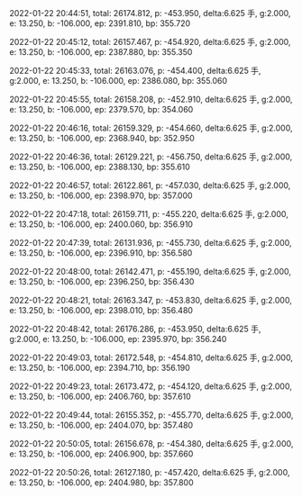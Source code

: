 2022-01-22 20:44:51, total: 26174.812, p: -453.950, delta:6.625 手, g:2.000, e: 13.250, b: -106.000, ep: 2391.810, bp: 355.720

2022-01-22 20:45:12, total: 26157.467, p: -454.920, delta:6.625 手, g:2.000, e: 13.250, b: -106.000, ep: 2387.880, bp: 355.350

2022-01-22 20:45:33, total: 26163.076, p: -454.400, delta:6.625 手, g:2.000, e: 13.250, b: -106.000, ep: 2386.080, bp: 355.060

2022-01-22 20:45:55, total: 26158.208, p: -452.910, delta:6.625 手, g:2.000, e: 13.250, b: -106.000, ep: 2379.570, bp: 354.060

2022-01-22 20:46:16, total: 26159.329, p: -454.660, delta:6.625 手, g:2.000, e: 13.250, b: -106.000, ep: 2368.940, bp: 352.950

2022-01-22 20:46:36, total: 26129.221, p: -456.750, delta:6.625 手, g:2.000, e: 13.250, b: -106.000, ep: 2388.130, bp: 355.610

2022-01-22 20:46:57, total: 26122.861, p: -457.030, delta:6.625 手, g:2.000, e: 13.250, b: -106.000, ep: 2398.970, bp: 357.000

2022-01-22 20:47:18, total: 26159.711, p: -455.220, delta:6.625 手, g:2.000, e: 13.250, b: -106.000, ep: 2400.060, bp: 356.910

2022-01-22 20:47:39, total: 26131.936, p: -455.730, delta:6.625 手, g:2.000, e: 13.250, b: -106.000, ep: 2396.910, bp: 356.580

2022-01-22 20:48:00, total: 26142.471, p: -455.190, delta:6.625 手, g:2.000, e: 13.250, b: -106.000, ep: 2396.250, bp: 356.430

2022-01-22 20:48:21, total: 26163.347, p: -453.830, delta:6.625 手, g:2.000, e: 13.250, b: -106.000, ep: 2398.010, bp: 356.480

2022-01-22 20:48:42, total: 26176.286, p: -453.950, delta:6.625 手, g:2.000, e: 13.250, b: -106.000, ep: 2395.970, bp: 356.240

2022-01-22 20:49:03, total: 26172.548, p: -454.810, delta:6.625 手, g:2.000, e: 13.250, b: -106.000, ep: 2394.710, bp: 356.190

2022-01-22 20:49:23, total: 26173.472, p: -454.120, delta:6.625 手, g:2.000, e: 13.250, b: -106.000, ep: 2406.760, bp: 357.610

2022-01-22 20:49:44, total: 26155.352, p: -455.770, delta:6.625 手, g:2.000, e: 13.250, b: -106.000, ep: 2404.070, bp: 357.480

2022-01-22 20:50:05, total: 26156.678, p: -454.380, delta:6.625 手, g:2.000, e: 13.250, b: -106.000, ep: 2406.900, bp: 357.660

2022-01-22 20:50:26, total: 26127.180, p: -457.420, delta:6.625 手, g:2.000, e: 13.250, b: -106.000, ep: 2404.980, bp: 357.800